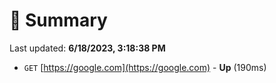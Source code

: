 # 📖 Summary
Last updated: **6/18/2023, 3:18:38 PM**

- `GET` [https://google.com](https://google.com) - **Up** (190ms)
